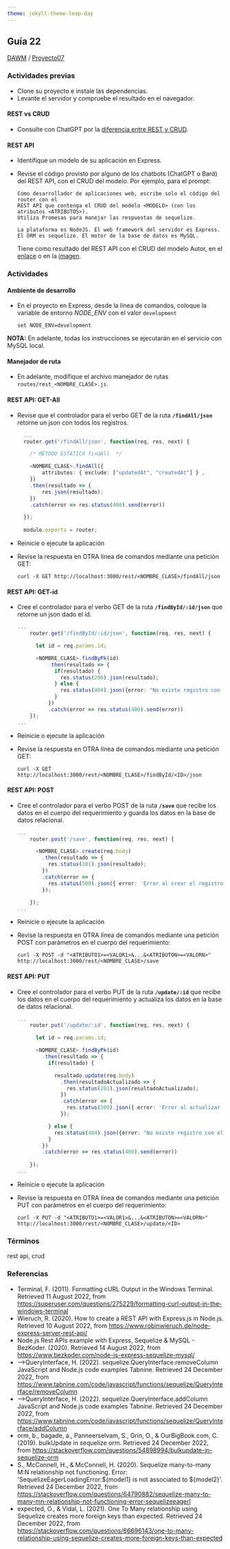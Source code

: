 ```yaml
---
theme: jekyll-theme-leap-day
---
```


## Guía 22

[DAWM](/DAWM/) / [Proyecto07](/DAWM/proyectos/2023/proyecto07)

### Actividades previas

* Clone su proyecto e instale las dependencias.
* Levante el servidor y compruebe el resultado en el navegador.

#### REST vs CRUD

* Consulte con ChatGPT por la [diferencia entre REST y CRUD](chatgpt/guia22-rest-crud.png).

#### REST API

* Identifique un modelo de su aplicación en Express.
* Revise el código provisto por alguno de los chatbots (ChatGPT o Bard) del REST API, con el CRUD del modelo. Por ejemplo, para el prompt:

	```
	Como desarrollador de aplicaciones web, escribe solo el código del router con el 
	REST API que contenga el CRUD del modelo <MODELO> (con los atributos <ATRIBUTOS>). 
	Utiliza Promesas para manejar las respuestas de sequelize.

	La plataforma es NodeJS. El web framework del servidor es Express. 
	El ORM es sequelize. El motor de la base de datos es MySQL.
	```
	
	Tiene como resultado del REST API con el CRUD del modelo Autor, en el [enlace](https://chat.openai.com/share/c932b53f-4d41-4a48-b923-1469c7248b0a) o en la [imagen](chatgpt/guia22-rest-autor.png).

### Actividades

#### Ambiente de desarrollo

* En el proyecto en Express, desde la línea de comandos, coloque la variable de entorno _NODE_ENV_ con el valor `development`

	```
	set NODE_ENV=development
	```

**NOTA:** En adelante, todas los instrucciones se ejecutarán en el servicio con MySQL local.

#### Manejador de ruta

* En adelante, modifique el archivo manejador de rutas `routes/rest_<NOMBRE_CLASE>.js`.

#### REST API: GET-All

* Revise que el controlador para el verbo GET de la ruta **`/findAll/json`** retorne un json con todos los registros.

	```typescript
	  ...
	  router.get('/findAll/json', function(req, res, next) {  

	  	/* MÉTODO ESTÁTICO findAll  */

	    <NOMBRE_CLASE>.findAll({  
	        attributes: { exclude: ["updatedAt", "createdAt"] } ,
	    })  
	    .then(resultado => {  
	        res.json(resultado);  
	    })  
	    .catch(error => res.status(400).send(error)) 

	  });
	  
	  module.exports = router;
	```

* Reinicie o ejecute la aplicación
* Revise la respuesta en OTRA línea de comandos mediante una petición GET:
	
	```
	curl -X GET http://localhost:3000/rest/<NOMBRE_CLASE>/findAll/json
	```

#### REST API: GET-id

* Cree el controlador para el verbo GET de la ruta **`/findById/:id/json`** que retorne un json dado el id.

  ```typescript
  ...
	  router.get('/findById/:id/json', function(req, res, next) {  

	    let id = req.params.id;

	    <NOMBRE_CLASE>.findByPk(id)
		    .then(resultado => {
		      if(resultado) {
		        res.status(200).json(resultado);
		      } else {
		        res.status(404).json({error: "No existe registro con el identificador "+id})
		      }
		    })
		    .catch(error => res.status(400).send(error))
	  });
  ...
  ```

* Reinicie o ejecute la aplicación
* Revise la respuesta en OTRA línea de comandos mediante una petición GET:
	
	```
	curl -X GET http://localhost:3000/rest/<NOMBRE_CLASE>/findById/<ID>/json
	```

#### REST API: POST

* Cree el controlador para el verbo POST de la ruta **`/save`** que recibe los datos en el cuerpo del requerimiento y guarda los datos en la base de datos relacional.

	```typescript
	...
		router.post('/save', function(req, res, next) {  

		  <NOMBRE_CLASE>.create(req.body)
		    .then(resultado => {
		      res.status(201).json(resultado);
		    })
		    .catch(error => {
		      res.status(500).json({ error: 'Error al crear el registro' });
		    });

		});
	...
	```


* Reinicie o ejecute la aplicación
* Revise la respuesta en OTRA línea de comandos mediante una petición POST con parámetros en el cuerpo del requerimiento:

    ```
    curl -X POST -d "<ATRIBUTO1>=<VALOR1>&...&<ATRIBUTON>=<VALORN>" http://localhost:3000/rest/<NOMBRE_CLASE>/save
    ```

#### REST API: PUT

* Cree el controlador para el verbo PUT de la ruta **`/update/:id`** que recibe los datos en el cuerpo del requerimiento y actualiza los datos en la base de datos relacional.

	```typescript
	...
		router.put('/update/:id', function(req, res, next) {  

		  let id = req.params.id;

		  <NOMBRE_CLASE>.findByPk(id)
		    .then(resultado => {
		      if(resultado) {

		        resultado.update(req.body)
		          .then(resultadoActualizado => {
		            res.status(201).json(resultadoActualizado);
		          })
		          .catch(error => {
		            res.status(500).json({ error: 'Error al actualizar el registro' });
		          });

		      } else {
		        res.status(404).json({error: "No existe registro con el identificador "+id})
		      }
		    })
		    .catch(error => res.status(400).send(error))
		  
		});
	...
	```


* Reinicie o ejecute la aplicación
* Revise la respuesta en OTRA línea de comandos mediante una petición PUT con parámetros en el cuerpo del requerimiento:

    ```
    curl -X PUT -d "<ATRIBUTO1>=<VALOR1>&...&<ATRIBUTON>=<VALORN>" http://localhost:3000/rest/<NOMBRE_CLASE>/update/<ID>
    ```

### Términos

rest api, crud

### Referencias

* Terminal, F. (2011). Formatting cURL Output in the Windows Terminal. Retrieved 11 August 2022, from https://superuser.com/questions/275229/formatting-curl-output-in-the-windows-terminal
* Wieruch, R. (2020). How to create a REST API with Express.js in Node.js. Retrieved 10 August 2022, from https://www.robinwieruch.de/node-express-server-rest-api/
* Node.js Rest APIs example with Express, Sequelize & MySQL - BezKoder. (2020). Retrieved 14 August 2022, from https://www.bezkoder.com/node-js-express-sequelize-mysql/
* -->QueryInterface, H. (2022). sequelize.QueryInterface.removeColumn JavaScript and Node.js code examples Tabnine. Retrieved 24 December 2022, from https://www.tabnine.com/code/javascript/functions/sequelize/QueryInterface/removeColumn
* -->QueryInterface, H. (2022). sequelize.QueryInterface.addColumn JavaScript and Node.js code examples Tabnine. Retrieved 24 December 2022, from https://www.tabnine.com/code/javascript/functions/sequelize/QueryInterface/addColumn
* orm, b., bagade, a., Panneerselvam, S., Grin, O., & OurBigBook.com, C. (2019). bulkUpdate in sequelize orm. Retrieved 24 December 2022, from https://stackoverflow.com/questions/54898994/bulkupdate-in-sequelize-orm
* S., McConnell, H., & McConnell, H. (2020). Sequelize many-to-many M:N relationship not functioning. Error: 'SequelizeEagerLoadingError:${model1} is not associated to ${model2}'. Retrieved 24 December 2022, from https://stackoverflow.com/questions/64790882/sequelize-many-to-many-mn-relationship-not-functioning-error-sequelizeeagerl
* expected, O., & Vidal, L. (2021). One To Many relationship using Sequelize creates more foreign keys than expected. Retrieved 24 December 2022, from https://stackoverflow.com/questions/66696143/one-to-many-relationship-using-sequelize-creates-more-foreign-keys-than-expected
